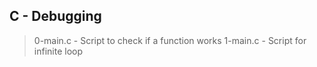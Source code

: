 ## C - Debugging
> 0-main.c - Script to check if a function works
> 1-main.c - Script for infinite loop
